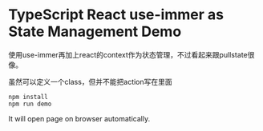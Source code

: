 TypeScript React use-immer as State Management Demo
=================================

使用use-immer再加上react的context作为状态管理，不过看起来跟pullstate很像。

虽然可以定义一个class，但并不能把action写在里面

```
npm install
npm run demo
```

It will open page on browser automatically.
